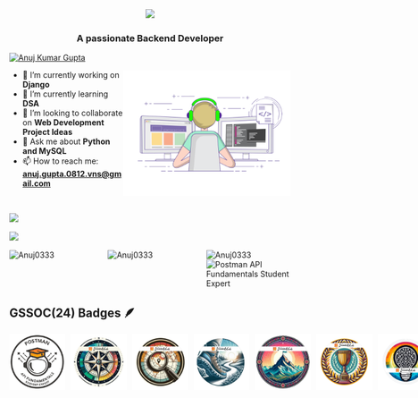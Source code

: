 <div align="center"> <img src="https://github.com/Anuj0333/Anuj0333/blob/master/Linkedin%20Background.png"> </div>
<h3 align="center">A passionate Backend Developer </h3>

<p align="left"> <a href="https://github.com/ryo-ma/github-profile-trophy"><img src="https://github-profile-trophy.vercel.app/?username=Anuj0333" alt="Anuj Kumar Gupta" /></a> </p>
<img align="right" alt="Coding" width="300" src="https://raw.githubusercontent.com/devSouvik/devSouvik/master/gif3.gif">

- 🔭 I’m currently working on **Django**
- 🌱 I’m currently learning **DSA**
- 👯 I’m looking to collaborate on **Web Development Project Ideas**
- 💬 Ask me about **Python and MySQL**
- 📫 How to reach me: **anuj.gupta.0812.vns@gmail.com**
<!--- ⚡ Fun fact: **I think I am Handsome (True)**-->
<br>

![](https://api.visitorbadge.io/api/VisitorHit?user=Anuj0333&repo=Anuj0333&countColor=%237B1E7A)
  

 <img src="https://capsule-render.vercel.app/api?type=waving&color=gradient&height=100&section=footer"/>
<div style="display: flex; flex-wrap: wrap; justify-content: space-between;">
     <div style="flex-basis: 30%;">
    <p><img align="left" src="https://github-readme-stats.vercel.app/api/top-langs?username=Anuj0333&show_icons=true&locale=en&layout=compact" alt="Anuj0333" /></p>
  </div> 
 <div style="flex-basis: 30%;">
    <p><img align="left" src="https://github-readme-stats.vercel.app/api?username=Anuj0333&show_icons=true&locale=en" alt="Anuj0333" /></p>
 </div>



  <div style="flex-basis: 30%;">
    <p><img align="left" src="https://github-readme-streak-stats.herokuapp.com/?user=Anuj0333&" alt="Anuj0333" /></p>
    <p><img align="left" src="https://api.badgr.io/public/assertions/RWIgYT8NQn6UX6FY2bMWZw&" alt="Postman API Fundamentals Student Expert" /></p>
  </div>
  </div>

  ## GSSOC(24) Badges 🪶
<div style='display:flex; align-items:center; gap: 10px;' align='center'>
<img src="https://raw.githubusercontent.com/girlscript/gssoc-website-new/main/public/badges/postman.png" width="100px" height="100px" />
  <img src="https://github.com/girlscript/gssoc-website-new/blob/main/public/badges/1.png" width="100px" height="100px" />
  <img src="https://github.com/girlscript/gssoc-website-new/blob/main/public/badges/2.png" width="100px" height="100px" />
  <img src="https://github.com/girlscript/gssoc-website-new/blob/main/public/badges/3.png" width="100px" height="100px" />
  <img src="https://github.com/girlscript/gssoc-website-new/blob/main/public/badges/4.png" width="100px" height="100px" />
  <img src="https://github.com/girlscript/gssoc-website-new/blob/main/public/badges/5.png" width="100px" height="100px" />
  <img src="https://github.com/girlscript/gssoc-website-new/blob/main/public/badges/6.png" width="100px" height="100px" />
  <img src="https://github.com/girlscript/gssoc-website-new/blob/main/public/badges/7.png" width="100px" height="100px" />
  <img src="https://github.com/girlscript/gssoc-website-new/blob/main/public/badges/8.png" width="100px" height="100px" />
</div>
  
